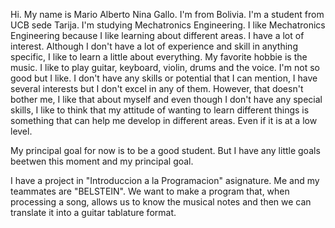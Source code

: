 Hi. My name is Mario Alberto Nina Gallo. I'm from Bolivia. I'm a student from UCB sede Tarija. I'm studying Mechatronics Engineering.
I like Mechatronics Engineering because I like learning about different areas.
I have a lot of interest. Although I don't have a lot of experience and skill in anything specific, I like to learn a little about everything.
My favorite hobbie is the music. I like to play guitar, keyboard, violin, drums and the voice. I'm not so good but I like.
I don't have any skills or potential that I can mention, I have several interests but I don't excel in any of them. However, that doesn't bother me, I like that about myself and even though I don't have any special skills, I like to think that my attitude of wanting to learn different things is something that can help me develop in different areas. Even if it is at a low level.

My principal goal for now is to be a good student. But I have any little goals beetwen this moment and my principal goal.

I have a project in "Introduccion a la Programacion" asignature. Me and my teammates are "BELSTEIN". We want to make a program that, when processing a song, allows us to know the musical notes and then we can translate it into a guitar tablature format.
